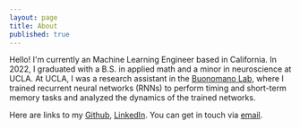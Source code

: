 ```yaml
---
layout: page
title: About
published: true
---
```

Hello! I'm currently an Machine Learning Engineer based in California. In 2022, I graduated with a B.S. in applied math and a minor in neuroscience at UCLA. At UCLA, I was a research assistant in the [Buonomano Lab](http://buonomanolab.com), where I trained recurrent neural networks (RNNs) to perform timing and short-term memory tasks and analyzed the dynamics of the trained networks. 

Here are links to my [Github](https://github.com/rehanbchinoy), [LinkedIn](https://www.linkedin.com/in/rehan-chinoy-37420911b/). You can get in touch via [email](mailto:rehanbchinoy@gmail.com).
